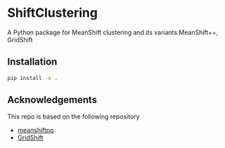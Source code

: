 # ShiftClustering

A Python package for MeanShift clustering and its variants MeanShift++, GridShift

## Installation

```bash
pip install -e .
```

## Acknowledgements

This repo is based on the following repository

- [meanshiftpp](https://github.com/jenniferjang/meanshiftpp)
- [GridShift](https://github.com/abhisheka456/GridShift)